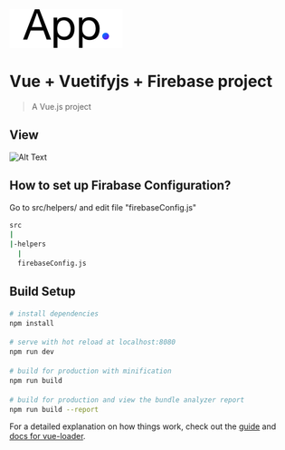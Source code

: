 

<img alt="App Logo" src="https://github.com/janisrozenfelds/Vue-Vuetifyjs-Firebase/blob/master/static/app_logo.svg" width="200" height="auto">

# Vue + Vuetifyjs + Firebase project

> A Vue.js project

## View
![Alt Text](https://thumbs.gfycat.com/VacantMealyHypacrosaurus-size_restricted.gif)

## How to set up Firabase Configuration?
Go to src/helpers/
and edit file "firebaseConfig.js"


``` bash
src
|
|-helpers
  |
  firebaseConfig.js
```


## Build Setup

``` bash
# install dependencies
npm install

# serve with hot reload at localhost:8080
npm run dev

# build for production with minification
npm run build

# build for production and view the bundle analyzer report
npm run build --report
```

For a detailed explanation on how things work, check out the [guide](http://vuejs-templates.github.io/webpack/) and [docs for vue-loader](http://vuejs.github.io/vue-loader).
